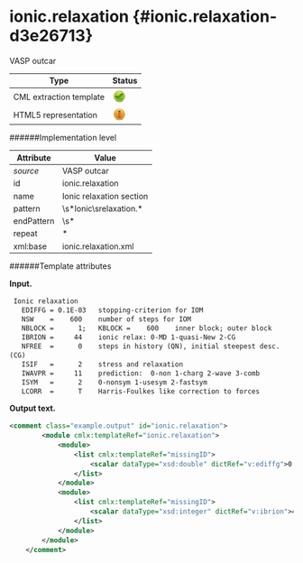 # ionic.relaxation {#ionic.relaxation-d3e26713}

VASP outcar

| Type                                                                                                                                                | Status                                                                                                                                              |
|----|----|
| CML extraction template                                                                                                                             | ![](/imgs/Total.png)                                                                                                                                |
| HTML5 representation                                                                                                                                | ![](/imgs/Partial.png)                                                                                                                              |

######Implementation level

| Attribute                                                                                                                                           | Value                                                                                                                                               |
|----|----|
| *source*                                                                                                                                            | VASP outcar                                                                                                                                         |
| id                                                                                                                                                  | ionic.relaxation                                                                                                                                    |
| name                                                                                                                                                | Ionic relaxation section                                                                                                                            |
| pattern                                                                                                                                             | \\s\*Ionic\\srelaxation.\*                                                                                                                          |
| endPattern                                                                                                                                          | \\s\*                                                                                                                                               |
| repeat                                                                                                                                              | \*                                                                                                                                                  |
| xml:base                                                                                                                                            | ionic.relaxation.xml                                                                                                                                |

######Template attributes

**Input.**

     Ionic relaxation
       EDIFFG = 0.1E-03   stopping-criterion for IOM
       NSW    =    600    number of steps for IOM
       NBLOCK =      1;   KBLOCK =    600    inner block; outer block 
       IBRION =     44    ionic relax: 0-MD 1-quasi-New 2-CG
       NFREE  =      0    steps in history (QN), initial steepest desc. (CG)
       ISIF   =      2    stress and relaxation
       IWAVPR =     11    prediction:  0-non 1-charg 2-wave 3-comb
       ISYM   =      2    0-nonsym 1-usesym 2-fastsym
       LCORR  =      T    Harris-Foulkes like correction to forces
        
        

**Output text.**

```xml
<comment class="example.output" id="ionic.relaxation">
        <module cmlx:templateRef="ionic.relaxation">
            <module>
                <list cmlx:templateRef="missingID">
                    <scalar dataType="xsd:double" dictRef="v:ediffg">0.1E-03</scalar>
                </list>
            </module>
            <module>
                <list cmlx:templateRef="missingID">
                    <scalar dataType="xsd:integer" dictRef="v:ibrion">44</scalar>
                </list>
            </module>
        </module>
    </comment>
```
